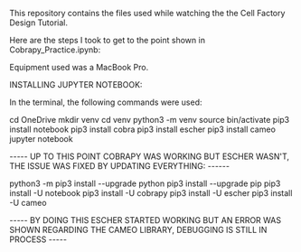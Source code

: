This repository contains the files used while watching the the Cell Factory Design Tutorial.

Here are the steps I took to get to the point shown in Cobrapy_Practice.ipynb:

Equipment used was a MacBook Pro.

INSTALLING JUPYTER NOTEBOOK:

In the terminal, the following commands were used:

cd OneDrive
mkdir venv
cd venv
python3 -m venv
source bin/activate
pip3 install notebook
pip3 install cobra
pip3 install escher
pip3 install cameo
jupyter notebook

----- UP TO THIS POINT COBRAPY WAS WORKING BUT ESCHER WASN'T, THE ISSUE WAS FIXED BY UPDATING EVERYTHING: ------

python3 -m pip3 install --upgrade python
pip3 install --upgrade pip
pip3 install -U notebook
pip3 install -U cobrapy
pip3 install -U escher
pip3 install -U cameo

----- BY DOING THIS ESCHER STARTED WORKING BUT AN ERROR WAS SHOWN REGARDING THE CAMEO LIBRARY, DEBUGGING IS STILL IN PROCESS -----
